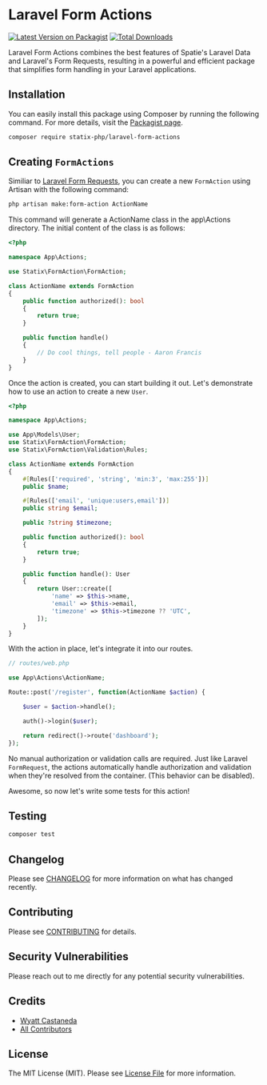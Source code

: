 # Laravel Form Actions

[![Latest Version on Packagist](https://img.shields.io/packagist/v/statix-php/laravel-form-actions.svg?style=flat-square)](https://packagist.org/packages/statix-php/laravel-form-actions)
[![Total Downloads](https://img.shields.io/packagist/dt/statix-php/laravel-form-actions.svg?style=flat-square)](https://packagist.org/packages/statix-php/laravel-form-actions)

Laravel Form Actions combines the best features of Spatie's Laravel Data and Laravel's Form Requests, resulting in a powerful and efficient package that simplifies form handling in your Laravel applications.

## Installation

You can easily install this package using Composer by running the following command. For more details, visit the [Packagist page](https://packagist.org/packages/statix-php/laravel-form-actions).

```bash
composer require statix-php/laravel-form-actions
```

## Creating `FormActions`

Similiar to [Laravel Form Requests](https://laravel.com/docs/validation#form-request-validation), you can create a new `FormAction` using Artisan with the following command:

```bash
php artisan make:form-action ActionName
```

This command will generate a ActionName class in the app\Actions directory. The initial content of the class is as follows:

```php
<?php 

namespace App\Actions;

use Statix\FormAction\FormAction;

class ActionName extends FormAction
{
    public function authorized(): bool
    {
        return true;
    }

    public function handle()
    {
        // Do cool things, tell people - Aaron Francis
    }
}
```

Once the action is created, you can start building it out. Let's demonstrate how to use an action to create a new `User`.

```php
<?php 

namespace App\Actions;

use App\Models\User;
use Statix\FormAction\FormAction;
use Statix\FormAction\Validation\Rules;

class ActionName extends FormAction
{
    #[Rules(['required', 'string', 'min:3', 'max:255'])] 
    public $name;

    #[Rules(['email', 'unique:users,email'])] 
    public string $email;

    public ?string $timezone;

    public function authorized(): bool 
    {
        return true;
    }

    public function handle(): User
    {
        return User::create([
            'name' => $this->name,
            'email' => $this->email,
            'timezone' => $this->timezone ?? 'UTC',
        ]);
    }
}
```

With the action in place, let's integrate it into our routes.

```php
// routes/web.php

use App\Actions\ActionName;

Route::post('/register', function(ActionName $action) {

    $user = $action->handle();

    auth()->login($user);

    return redirect()->route('dashboard');
});
```

No manual authorization or validation calls are required. Just like Laravel `FormRequest`, the actions automatically handle authorization and validation when they're resolved from the container. (This behavior can be disabled).

Awesome, so now let's write some tests for this action!

## Testing

```bash
composer test
```

## Changelog

Please see [CHANGELOG](CHANGELOG.md) for more information on what has changed recently.

## Contributing

Please see [CONTRIBUTING](CONTRIBUTING.md) for details.

## Security Vulnerabilities

Please reach out to me directly for any potential security vulnerabilities.

## Credits

- [Wyatt Castaneda](https://github.com/statix-php)
- [All Contributors](../../contributors)

## License

The MIT License (MIT). Please see [License File](LICENSE.md) for more information.
